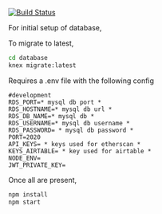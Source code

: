 [![Build Status](https://drone.dev.tor.us/api/badges/torusresearch/torus-backend/status.svg?ref=/refs/heads/master)](https://drone.dev.tor.us/torusresearch/torus-backend)

For initial setup of database,

To migrate to latest,

```sh
cd database
knex migrate:latest
```

Requires a .env file with the following config

```env
#development
RDS_PORT=* mysql db port *
RDS_HOSTNAME=* mysql db url *
RDS_DB_NAME=* mysql db *
RDS_USERNAME=* mysql db username *
RDS_PASSWORD= * mysql db password *
PORT=2020
API_KEYS= * keys used for etherscan *
KEYS_AIRTABLE= * key used for airtable *
NODE_ENV=
JWT_PRIVATE_KEY=
```

Once all are present,

```sh
npm install
npm start
```
